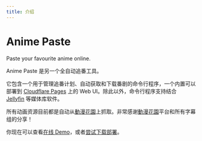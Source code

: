```yaml
---
title: 介绍
---
```


# Anime Paste

Paste your favourite anime online.

Anime Paste 是另一个全自动追番工具。

它包含一个用于管理追番计划、自动获取和下载番剧的命令行程序，一个内置可以部署到 [Cloudflare Pages](https://pages.cloudflare.com/) 上的 Web UI。除此以外，命令行程序支持结合 [Jellyfin](https://github.com/jellyfin/jellyfin) 等媒体库软件。

所有动画资源目前都是自动从[動漫花園](https://share.dmhy.org/)上抓取。非常感谢[動漫花園](https://share.dmhy.org/)平台和所有字幕组的分享！

你现在可以查看[在线 Demo](https://anime.xlorpaste.cn/)，或者[尝试下载部署](/deploy/)。
